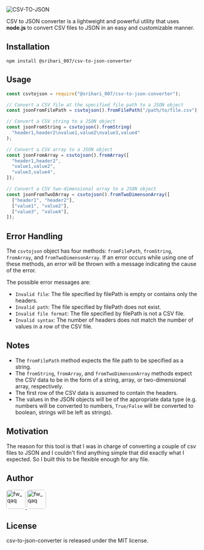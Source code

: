 ![CSV-TO-JSON](https://images.madrasvalley.com/csv-to-json.png)

CSV to JSON converter is a lightweight and powerful utility that uses **node.js** to convert CSV files to JSON in an easy and customizable manner.

## Installation

```
npm install @srihari_007/csv-to-json-converter
```

## Usage

```javascript
const csvtojson = require("@srihari_007/csv-to-json-converter");

// Convert a CSV file at the specified file path to a JSON object
const jsonFromFilePath = csvtojson().fromFilePath("/path/to/file.csv");

// Convert a CSV string to a JSON object
const jsonFromString = csvtojson().fromString(
  "header1,header2\nvalue1,value2\nvalue3,value4"
);

// Convert a CSV array to a JSON object
const jsonFromArray = csvtojson().fromArray([
  "header1,header2",
  "value1,value2",
  "value3,value4",
]);

// Convert a CSV two-dimensional array to a JSON object
const jsonFromTwoDArray = csvtojson().fromTwoDimensonArray([
  ["header1", "header2"],
  ["value1", "value2"],
  ["value3", "value4"],
]);
```

## Error Handling

The `csvtojson` object has four methods: `fromFilePath`, `fromString`, `fromArray`, and `fromTwoDimensonArray`. If an error occurs while using one of these methods, an error will be thrown with a message indicating the cause of the error.

The possible error messages are:

- `Invalid file`: The file specified by filePath is empty or contains only the headers.
- `Invalid path`: The file specified by filePath does not exist.
- `Invalid file format`: The file specified by filePath is not a CSV file.
- `Invalid syntax`: The number of headers does not match the number of values in a row of the CSV file.

## Notes

- The `fromFilePath` method expects the file path to be specified as a string.
- The `fromString`, `fromArray`, and `fromTwoDimensonArray` methods expect the CSV data to be in the form of a string, array, or two-dimensional array, respectively.
- The first row of the CSV data is assumed to contain the headers.
- The values in the JSON objects will be of the appropriate data type (e.g. numbers will be converted to numbers, `True/False` will be converted to boolean, strings will be left as strings).

## Motivation

The reason for this tool is that I was in charge of converting a couple of csv files to JSON and I couldn't find anything simple that did exactly what I expected. So I built this to be flexible enough for any file.

## Author

<a href="https://github.com/srihaari" title="Srihari">
   <img src="https://avatars.githubusercontent.com/u/54111662?v=4" style="border-radius: 12%;" width="50;" alt="fw_qaq"/>
 </a>
<a href="https://github.com/VishwaiOSDev" title="VishwaiOSDev">
  <img src="https://avatars.githubusercontent.com/u/71421776?v=4"style="border-radius: 12%;" width="50;" alt="fw_qaq"/>
</a>

## License

csv-to-json-converter is released under the MIT license.
